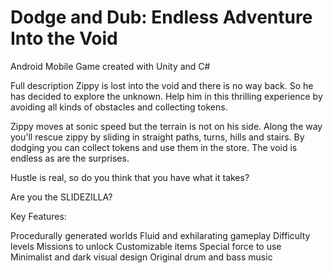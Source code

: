 # Dodge and Dub: Endless Adventure Into the Void

Android Mobile Game created with Unity and C#

Full description
Zippy is lost into the void and there is no way back. So he has decided to explore the unknown. Help him in this thrilling experience by avoiding all kinds of obstacles and collecting tokens.

Zippy moves at sonic speed but the terrain is not on his side. Along the way you'll rescue zippy by sliding in straight paths, turns, hills and stairs. By dodging you can collect tokens and use them in the store. The void is endless as are the surprises.

Hustle is real, so do you think that you have what it takes?

Are you the SLIDEZILLA?

Key Features:

Procedurally generated worlds
Fluid and exhilarating gameplay
Difficulty levels
Missions to unlock
Customizable items
Special force to use
Minimalist and dark visual design
Original drum and bass music
